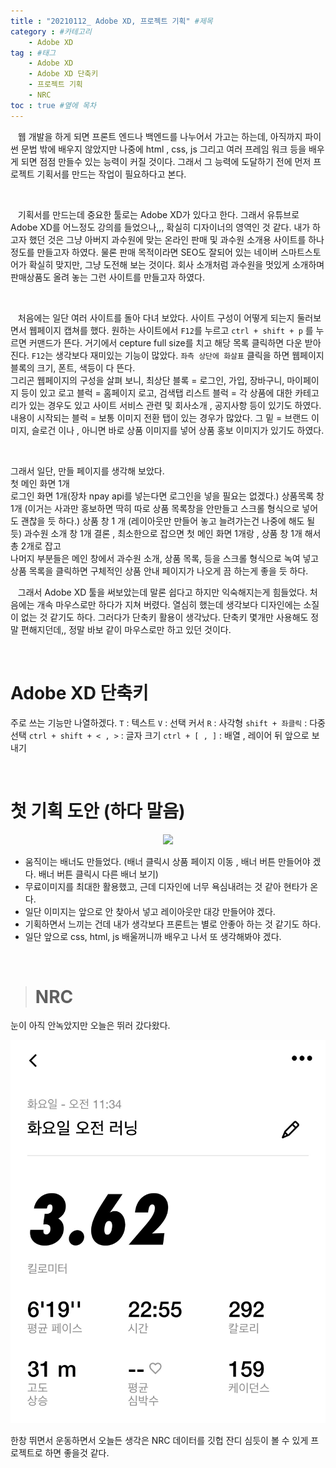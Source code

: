 ```yaml
---
title : "20210112_ Adobe XD, 프로젝트 기획" #제목
category : #카테고리
    - Adobe XD
tag : #태그
    - Adobe XD
    - Adobe XD 단축키
    - 프로젝트 기획
    - NRC
toc : true #옆에 목차
---
```


&nbsp;&nbsp; 웹 개발을 하게 되면 프론트 엔드나 백엔드를 나누어서 가고는 하는데,
아직까지 파이썬 문법 밖에 배우지 않았지만 나중에 html , css, js 그리고 여러 프레임 워크 등을 배우게 되면
점점 만들수 있는 능력이 커질 것이다. 그래서 그 능력에 도달하기 전에 먼저 프로젝트 기획서를 만드는 작업이 필요하다고 본다.

<br>

&nbsp;&nbsp; 기획서를 만드는데 중요한 툴로는 Adobe XD가 있다고 한다.
그래서 유튜브로 Adobe XD를 어느정도 강의를 들었으나,,, 확실히 디자이너의 영역인 것 같다.
내가 하고자 했던 것은 그냥 아버지 과수원에 맞는 온라인 판매 및 과수원 소개용 사이트를 하나 정도를 만들고자 하였다.
물론 판매 목적이라면 SEO도 잘되어 있는 네이버 스마트스토어가 확실히 맞지만, 그냥 도전해 보는 것이다. 회사 소개처럼 과수원을 멋있게 소개하며 판매상품도 올려 놓는 그런 사이트를 만들고자 하였다.

<br>

&nbsp;&nbsp; 처음에는 일단 여러 사이트를 돌아 다녀 보았다. 사이트 구성이 어떻게 되는지 둘러보면서 웹페이지 캡쳐를 했다.
원하는 사이트에서 `F12`를 누르고 `ctrl + shift + p` 를 누르면 커맨드가 뜬다. 거기에서 cepture full size를 치고 해당 목록 클릭하면 다운 받아진다. `F12`는 생각보다 재미있는 기능이 많았다. `좌측 상단에 화살표` 클릭을 하면 웹페이지 블록의 크기, 폰트, 색등이 다 뜬다.   
그리곤 웹페이지의 구성을 살펴 보니, 
최상단 블록 = 로그인, 가입, 장바구니, 마이페이지 등이 있고 
로고 블럭 =  홈페이지 로고, 검색탭
리스트 블럭 = 각 상품에 대한 카테고리가 있는 경우도 있고 사이트 서비스 관련 및 회사소개 , 공지사항 등이 있기도 하였다.
내용이 시작되는 블럭 = 보통 이미지 전환 탭이 있는 경우가 많았다.
그 밑 = 브랜드 이미지, 슬로건 이나 , 아니면 바로 상품 이미지를 넣어 상품 홍보 이미지가 있기도 하였다.

<br>

그래서 일단, 만들 페이지를 생각해 보았다.        
첫 메인 화면 1개        
로그인 화면 1개(장차 npay api를 넣는다면 로그인을 넣을 필요는 없겠다.)
상품목록 창 1개 (이거는 사과만 홍보하면 딱히 따로 상품 목록창을 안만들고 스크롤 형식으로 넣어도 괜찮을 듯 하다.)
상품 창 1 개 (레이아웃만 만들어 놓고 늘려가는건 나중에 해도 될듯)
과수원 소개 창 1개 
결론 , 최소한으로 잡으면 첫 메인 화면 1개랑 , 상품 창 1개 해서 총 2개로 잡고            
나머지 부분들은 메인 창에서 과수원 소개, 상품 목록, 등을 스크롤 형식으로 녹여 넣고      
상품 목록을 클릭하면 구체적인 상품 안내 페이지가 나오게 끔 하는게 좋을 듯 하다. 

&nbsp;&nbsp; 그래서 Adobe XD 툴을 써보았는데 말론 쉽다고 하지만 익숙해지는게 힘들었다.
처음에는 개속 마우스로만 하다가 지쳐 버렸다. 열심히 했는데 생각보다 디자인에는 소질이 없는 것 같기도 하다.
그러다가 단축키 활용이 생각났다. 단축키 몇개만 사용해도 정말 편해지던데,, 정말 바보 같이 마우스로만 하고 있던 것이다.

<br>

# Adobe XD 단축키
주로 쓰는 기능만 나열하겠다.
`T` : 텍스트
`V` : 선택 커서
`R` : 사각형
`shift + 좌클릭` : 다중 선택
`ctrl + shift + < , >` : 글자 크기
`ctrl + [ , ]` : 배열 , 레이어 뒤 앞으로 보내기


<br> 

# 첫 기획 도안 (하다 말음)

<p align="center"><img src="/assets/img/기획서_1.png" width="1000" hight="1500" ></p> 

- 움직이는 배너도 만들었다. (배너 클릭시 상품 페이지 이동 , 배너 버튼 만들어야 겠다. 배너 버튼 클릭시 다른 배너 보기)
- 무료이미지를 최대한 활용했고, 근데 디자인에 너무 욕심내려는 것 같아 현타가 온다.
- 일단 이미지는 앞으로 안 찾아서 넣고 레이아웃만 대강 만들어야 겠다.
- 기획하면서 느끼는 건데 내가 생각보다 프론트는 별로 안좋아 하는 것 같기도 하다. 
- 일단 앞으로 css, html, js 배울꺼니까 배우고 나서 또 생각해봐야 겠다.

<br>

> # NRC

눈이 아직 안녹았지만 오늘은 뛰러 갔다왔다.

<p align="center"><img src="/assets/img/NRC_210112.jpg" width="700" hight="1400"></p>

한창 뛰면서 운동하면서 오늘든 생각은 NRC 데이터를 깃헙 잔디 심듯이 볼 수 있게 프로젝트로 하면 좋을것 같다.
